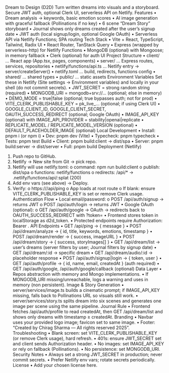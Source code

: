 Dream to Design (D2D)
Turn written dreams into visuals and a storyboard. Secure JWT auth, optional Clerk UI, serverless API on Netlify.
Features
•	Dream analysis → keywords, basic emotion scores
•	AI image generation with graceful fallback (Pollinations if no key)
•	6 scene “Dream Story” storyboard
•	Journal shows only dreams created after the user’s signup date
•	JWT auth (local signup/login, optional Google OAuth)
•	Serverless API via Netlify Functions; SPA routing
Tech Stack
•	Vite + React, TypeScript, Tailwind, Radix UI
•	React Router, TanStack Query
•	Express (wrapped by serverless-http) for Netlify Functions
•	MongoDB (optional) with Mongoose; in memory fallback
•	Clerk (optional) for auth UI
Project Structure
•	client/ … React app (App.tsx, pages, components)
•	server/ … Express routes, services, repositories
•	netlify/functions/api.ts … Netlify entry → server/createServer()
•	netlify.toml … build, redirects, functions config
•	shared/ … shared types
•	public/ … static assets
Environment Variables
Set these in Netlify (Site settings → Environment variables) and locally in your shell (do not commit secrets).
•	JWT_SECRET = strong random string (required)
•	MONGODB_URI = mongodb+srv://... (optional; else in memory)
•	DEMO_MODE = true|false (optional; true bypasses auth; not for prod)
•	VITE_CLERK_PUBLISHABLE_KEY = pk_live_... (optional; if using Clerk UI)
•	GOOGLE_CLIENT_ID, GOOGLE_CLIENT_SECRET, OAUTH_SUCCESS_REDIRECT (optional; Google OAuth)
•	IMAGE_API_KEY (optional) with IMAGE_API_PROVIDER = stability|openai|replicate
•	REPLICATE_MODEL / REPLICATE_MODEL_VERSION (optional)
•	DEFAULT_PLACEHOLDER_IMAGE (optional)
Local Development
•	Install: pnpm i (or npm i)
•	Dev: pnpm dev (Vite)
•	Typecheck: pnpm typecheck
•	Tests: pnpm test
Build
•	Client: pnpm build:client → dist/spa
•	Server: pnpm build:server → dist/server
•	Full: pnpm build
Deployment (Netlify)
1.	Push repo to GitHub.
2.	Netlify → New site from Git → pick repo.
3.	Netlify will use netlify.toml:
o	command: npm run build:client
o	publish: dist/spa
o	functions: netlify/functions
o	redirects: /api/* → .netlify/functions/api/:splat (200)
4.	Add env vars (see above) → Deploy.
5.	Verify:
o	https:///api/ping
o	App loads at root route
o	If blank: ensure VITE_CLERK_PUBLISHABLE_KEY is set or remove Clerk usage.
Authentication Flow
•	Local email/password:
o	POST /api/auth/signup → returns JWT
o	POST /api/auth/login → returns JWT
•	Google OAuth (optional):
o	GET /api/auth/google → OAuth → redirects back to OAUTH_SUCCESS_REDIRECT with ?token=
•	Frontend stores token in localStorage as d2d_token.
•	Protected endpoints require Authorization: Bearer .
API Endpoints
•	GET /api/ping → { message }
•	POST /api/dream/analyze → { id, title, keywords, emotions, timestamp }
•	POST /api/dream/render → { success, imageURL }
•	POST /api/dream/story → { success, storyImages[] }
•	GET /api/dream/list → user’s dreams (server filters by user; Journal filters by signup date)
•	GET /api/dream/:id → specific dream
•	GET /api/dream/audio/:id → placeholder response
•	POST /api/auth/signup|login → { token, user }
•	GET /api/auth/profile → { id, name, email, createdAt } (auth required)
•	GET /api/auth/google, /api/auth/google/callback (optional)
Data Layer
•	Repos abstraction with memory and Mongo implementations.
•	If MONGODB_URI missing/unreachable, logs a warning and uses in memory (non persistent).
Image & Story Generation
•	server/services/image.ts builds a cinematic prompt; if IMAGE_API_KEY missing, falls back to Pollinations URL so visuals still work.
•	server/services/story.ts splits dream into six scenes and generates one image per scene using the same pipeline.
Journal Rule
•	Frontend fetches /api/auth/profile to read createdAt, then GET /api/dream/list and shows only dreams with timestamp ≥ createdAt.
Branding
•	Navbar uses your provided logo image; favicon set to same image.
•	Footer: “Created by Chirag Sharma — All rights reserved 2025”.
Troubleshooting
•	Blank screen: set VITE_CLERK_PUBLISHABLE_KEY (or remove Clerk usage), hard refresh.
•	401s: ensure JWT_SECRET set and client sends Authorization header.
•	No images: set IMAGE_API_KEY or rely on fallback (Pollinations).
•	No persistence: set MONGODB_URI.
Security Notes
•	Always set a strong JWT_SECRET in production; never commit secrets.
•	Prefer Netlify env vars; rotate secrets periodically.
License
•	Add your chosen license here.
